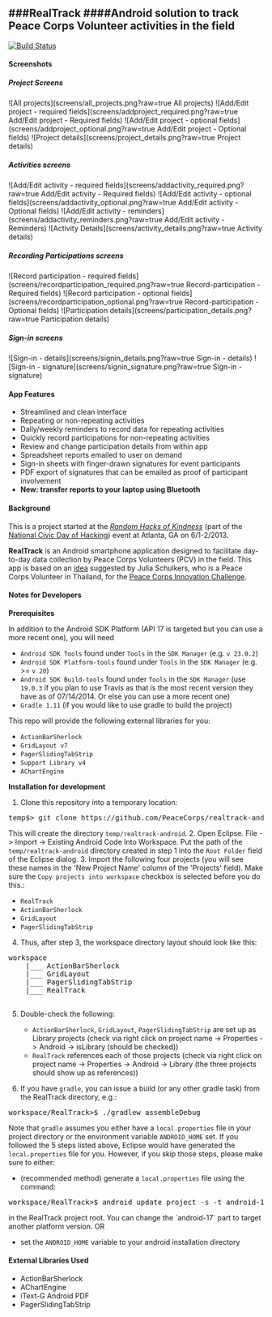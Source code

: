 ###RealTrack
####Android solution to track Peace Corps Volunteer activities in the field
-----
[![Build Status](https://travis-ci.org/peacecorps/realtrack-android.svg?branch=master)](https://travis-ci.org/peacecorps/realtrack-android)

#### Screenshots
##### Project Screens
![All projects](screens/all_projects.png?raw=true All projects)
![Add/Edit project - required fields](screens/addproject_required.png?raw=true Add/Edit project - Required fields)
![Add/Edit project - optional fields](screens/addproject_optional.png?raw=true Add/Edit project - Optional fields)
![Project details](screens/project_details.png?raw=true Project details)

##### Activities screens
![Add/Edit activity - required fields](screens/addactivity_required.png?raw=true Add/Edit activity - Required fields)
![Add/Edit activity - optional fields](screens/addactivity_optional.png?raw=true Add/Edit activity - Optional fields)
![Add/Edit activity - reminders](screens/addactivity_reminders.png?raw=true Add/Edit activity - Reminders)
![Activity Details](screens/activity_details.png?raw=true Activity details)

##### Recording Participations screens
![Record participation - required fields](screens/recordparticipation_required.png?raw=true Record-participation - Required fields)
![Record participation - optional fields](screens/recordparticipation_optional.png?raw=true Record-participation - Optional fields)
![Participation details](screens/participation_details.png?raw=true Participation details)

##### Sign-in screens
![Sign-in - details](screens/signin_details.png?raw=true Sign-in - details)
![Sign-in - signature](screens/signin_signature.png?raw=true Sign-in - signature)

#### App Features

* Streamlined and clean interface
* Repeating or non-repeating activities
* Daily/weekly reminders to record data for repeating activities
* Quickly record participations for non-repeating activities
* Review and change participation details from within app
* Spreadsheet reports emailed to user on demand
* Sign-in sheets with finger-drawn signatures for event participants
* PDF export of signatures that can be emailed as proof of participant involvement
* **New: transfer reports to your laptop using Bluetooth**


#### Background
This is a project started at the [*Random Hacks of Kindness*](http://www.rhok.org/event/atlanta-ga-usa-1) (part of the [National Civic Day of Hacking](http://hackforchange.org/)) event at Atlanta, GA on 6/1-2/2013.

**RealTrack** is an Android smartphone application designed to facilitate day-to-day data collection by Peace Corps Volunteers (PCV) in the field. This app is based on an [idea](http://www.rhok.org/problems/realtrack-app) suggested by Julia Schulkers, who is a Peace Corps Volunteer in Thailand, for the [Peace Corps Innovation Challenge](innovationchallenge.peacecorps.gov).


#### Notes for Developers
**Prerequisites**

In addition to the Android SDK Platform (API 17 is targeted but you can use a more recent one), you will need

* `Android SDK Tools` found under `Tools` in the `SDK Manager` (e.g. `v 23.0.2`)
* `Android SDK Platform-tools` found under `Tools` in the `SDK Manager` (e.g. >= `v 20`)
* `Android SDK Build-tools` found under `Tools` in the `SDK Manager` (use `19.0.3` if you plan to use Travis as that is the most recent version they have as of 07/14/2014. Or else you can use a more recent one)
* `Gradle 1.11` (if you would like to use gradle to build the project)

This repo will provide the following external libraries for you:

* `ActionBarSherlock`
* `GridLayout v7`
* `PagerSlidingTabStrip`
* `Support Library v4`
* `AChartEngine`

**Installation for development**

1. Clone this repository into a temporary location: 
<pre>temp$> git clone https://github.com/PeaceCorps/realtrack-android.git</pre>
This will create the directory `temp/realtrack-android`.
2. Open Eclipse. File -> Import -> Existing Android Code Into Workspace. Put the path of the `temp/realtrack-android` directory created in step 1 into the `Root Folder` field of the Eclipse dialog.
3. Import the following four projects (you will see these names in the 'New Project Name' column of the 'Projects' field). Make sure the `Copy projects into workspace` checkbox is selected before you do this.:
 * `RealTrack`
 * `ActionBarSherlock`
 * `GridLayout`
 * `PagerSlidingTabStrip`

4. Thus, after step 3, the workspace directory layout should look like this:
 <pre>
workspace
    |___ ActionBarSherlock
    |___ GridLayout
    |___ PagerSlidingTabStrip
    |___ RealTrack
 </pre>
5. Double-check the following:
    * `ActionBarSherlock`, `GridLayout`, `PagerSlidingTabStrip` are set up as Library projects (check via right click on project name -> Properties -> Android -> isLibrary (should be checked))
    * `RealTrack` references each of those projects (check via right click on project name -> Properties -> Android -> Library (the three projects should show up as references))

6. If you have `gradle`, you can issue a build (or any other gradle task) from the RealTrack directory, e.g.:
<pre>workspace/RealTrack>$ ./gradlew assembleDebug</pre>
Note that `gradle` assumes you either have a `local.properties` file in your project directory or the environment variable `ANDROID_HOME` set. If you followed the 5 steps listed above, Eclipse would have generated the `local.properties` file for you. However, if you skip those steps, please make sure to either:
 * (recommended method) generate a `local.properties` file using the command:
 <pre>workspace/RealTrack>$ android update project -s -t android-17 -p .</pre> in the RealTrack project root. You can change the `android-17` part to target another platform version. OR
 * set the `ANDROID_HOME` variable to your android installation directory

#### External Libraries Used
* ActionBarSherlock
* AChartEngine
* iText-G Android PDF
* PagerSlidingTabStrip

